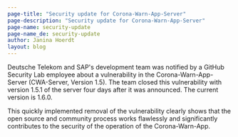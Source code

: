 ```yaml
---
page-title: "Security update for Corona-Warn-App-Server"
page-description: "Security update for Corona-Warn-App-Server"
page-name: security-update
page-name_de: security-update
author: Janina Hoerdt
layout: blog
---
```


Deutsche Telekom and SAP's development team was notified by a GitHub Security Lab employee about a vulnerability in the Corona-Warn-App-Server (CWA-Server, Version 1.5). The team closed this vulnerability with version 1.5.1 of the server four days after it was announced. The current version is 1.6.0.

This quickly implemented removal of the vulnerability clearly shows that the open source and community process works flawlessly and significantly contributes to the security of the operation of the Corona-Warn-App.


<!-- overview -->


